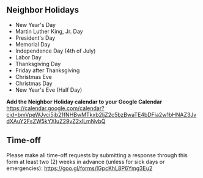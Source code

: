 <!-- TITLE: Time Off -->
<!-- SUBTITLE: Holidays and PTO -->

## Neighbor Holidays
* New Year's Day
* Martin Luther King, Jr. Day
* President's Day
* Memorial Day
* Independence Day (4th of July)
* Labor Day
* Thanksgiving Day
* Friday after Thanksgiving
* Christmas Eve
* Christmas Day
* New Year's Eve (Half Day)

**Add the Neighbor Holiday calendar to your Google Calendar**
https://calendar.google.com/calendar?cid=bmVpeWJvci5jb21fNHBwMTkxb2ljZ2c5bzBwaTE4bDFia2w1bHNAZ3JvdXAuY2FsZW5kYXIuZ29vZ2xlLmNvbQ

## Time-off
Please make all time-off requests by submitting a response through this form at least two (2) weeks in advance (unless for sick days or emergencies): https://goo.gl/forms/lGpcKhL8P6Ymg3Eu2
